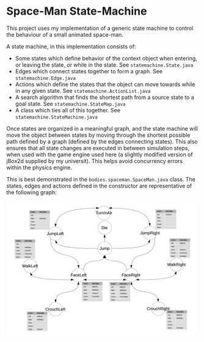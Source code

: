 # Space-Man State-Machine

This project uses my implementation of a generic state machine to control the behaviour of a small animated space-man.

A state machine, in this implementation consists of:
* Some states which define behavior of the context object when entering, or leaving the state, or while in the state. See ```statemachine.State.java```
* Edges which connect states together to form a graph. See ```statemachine.Edge.java```
* Actions which define the states that the object can move towards while in any given state. See ```statemachine.ActionList.java```
* A search algorithm that finds the shortest path from a source state to a goal state. See ```statemachine.StateMap.java```
* A class which ties all of this together. See ```statemachine.StateMachine.java```

Once states are organized in a meaningful graph, and the state machine will move the object between states by moving through the shortest possible path defined by a graph (defined by the edges connecting states). This also ensures that all state changes are executed in between simulation steps, when used with the game engine used here (a slightly modified version of jBox2d supplied by my universit). This helps avoid concurrency errors within the physics engine.

This is best demonstrated in the ```bodies.spaceman.SpaceMan.java``` class. The states, edges and actions defined in the constructor are representative of the following graph:

![state-graph](images/graph.jpg "State Graph")